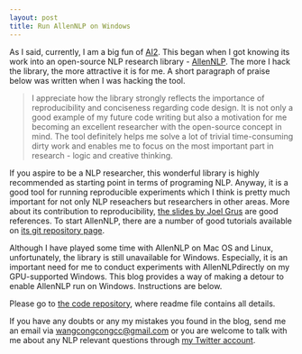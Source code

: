 ```yaml
---
layout: post
title: Run AllenNLP on Windows
---
```


As I said, currently, I am a big fun of [AI2](https://allenai.org/index.html). This began when I got knowing its work into an open-source NLP research library - [AllenNLP](https://allennlp.org/). The more I hack the library, the more attractive it is for me. A short paragraph of praise below was written when I was hacking the tool.


> I appreciate how the library strongly reflects the importance of reproducibility and conciseness regarding code design. It is not only a good example of my future code writing but also a motivation for me becoming an excellent researcher with the open-source concept in mind. The tool definitely helps me solve a lot of trivial time-consuming dirty work and enables me to focus on the most important part in research - logic and creative thinking. 

If you aspire to be a NLP researcher, this wonderful library is highly recommended as starting point in terms of programing NLP. Anyway, it is a good tool for running reproducible experiments which I think is pretty much important for not only NLP reseachers but researchers in other areas. More about its contribution to reproducibility, [the slides by Joel Grus](https://docs.google.com/presentation/d/1ivK8AKgz8Hx-ZYzPC9gJyQK6tzuhR3UuhCEajFGJDlA/edit) are good references. To start AllenNLP, there are a number of good tutorials available on [its git repository page](https://github.com/allenai/allennlp).

Although I have played some time with AllenNLP on Mac OS and Linux, unfortunately, the library is still unavailable for Windows. Especially, it is an important need for me to conduct experiments with AllenNLPdirectly on my GPU-supported Windows. This blog provides a way of making a detour to enable AllenNLP run on Windows. Instructions are below.

Please go to [the code repository](https://github.com/wangcongcong123/AllenNLPonWins), where readme file contains all details.

If you have any doubts or any my mistakes you found in the blog, send me an email via [wangcongcongcc@gmail.com](mailto:wangcongcongcc@gmail.com) or you are welcome to talk with me about any NLP relevant questions through [my Twitter account](https://twitter.com/WangcongcongCC).

<!-- {{% alert note %}}
Quickly discover relevant content by [filtering publications]({{< ref "/publication/_index.md" >}}).
{{% /alert %}} -->
<!-- Prepare a container for your calendar. -->
<!-- <form class="d-flex align-items-center mb-3"> -->

<!-- </form> -->